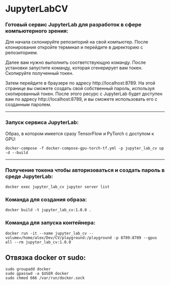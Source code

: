 # JupyterLabCV
### Готовый сервис JupyterLab для разработок в сфере компьютерного зрения:


Для начала склонируйте репозиторий на свой компьютер. После клонирования откройте терминал и перейдите в директорию с репозиторием. 

Далее вам нужно выполнить соответствующую команду. После установки запустите команду, которая сгенерирует вам токен. Скопируйте полученный токен.

Затем перейдите в браузере по адресу http://localhost:8789. На этой странице вы сможете создать свой собственный пароль, используя скопированный токен. После этого ресурс с JupyterLab будет доступен вам по адресу http://localhost:8789, и вы сможете использовать его с созданным паролем.

---
### Запуск сервиса JupyterLab:

Образ, в котором имеется сразу TensorFlow и PyTorch с доступом к GPU:

```
docker-compose -f docker-compose-gpu-torch-tf.yml -p jupyter_lab_cv up -d --build
```


---

### Получение токена чтобы авторизоваться и создать пароль в среде JupyterLab:
```
docker exec jupyter_lab_cv jupyter server list
```

### Команда для создания образа:
```
docker build -t jupyter_lab_cv:1.0.0 .
```

### Команда для запуска контейнера:
```
docker run -it --name jupyter_lab_cv --volume=/home/alex/Dev/CV/playground:/playground -p 8789:8789 --gpus all --rm jupyter_lab_cv:1.0.0
```

## Отвязка docker от sudo:
```
sudo groupadd docker
sudo gpasswd -a $USER docker
sudo chmod 666 /var/run/docker.sock
```